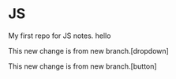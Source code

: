 # JS
My first repo for JS notes.
hello
<br>
<p>This new change is from new branch.[dropdown]</p>
<p>This new change is from new branch.[button]</p>
